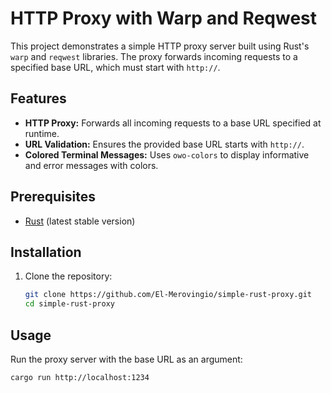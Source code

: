 # HTTP Proxy with Warp and Reqwest

This project demonstrates a simple HTTP proxy server built using Rust's `warp` and `reqwest` libraries. The proxy forwards incoming requests to a specified base URL, which must start with `http://`.

## Features

- **HTTP Proxy:** Forwards all incoming requests to a base URL specified at runtime.
- **URL Validation:** Ensures the provided base URL starts with `http://`.
- **Colored Terminal Messages:** Uses `owo-colors` to display informative and error messages with colors.

## Prerequisites

- [Rust](https://www.rust-lang.org/tools/install) (latest stable version)

## Installation

1. Clone the repository:
    ```sh
    git clone https://github.com/El-Merovingio/simple-rust-proxy.git
    cd simple-rust-proxy
    ```

## Usage

Run the proxy server with the base URL as an argument:
```sh
cargo run http://localhost:1234